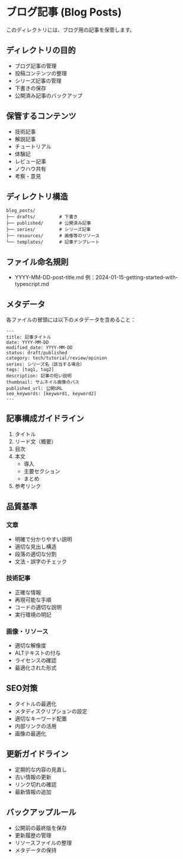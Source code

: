 # ブログ記事 (Blog Posts)

このディレクトリには、ブログ用の記事を保管します。

## ディレクトリの目的
- ブログ記事の管理
- 投稿コンテンツの整理
- シリーズ記事の管理
- 下書きの保存
- 公開済み記事のバックアップ

## 保管するコンテンツ
- 技術記事
- 解説記事
- チュートリアル
- 体験記
- レビュー記事
- ノウハウ共有
- 考察・意見

## ディレクトリ構造
```
blog_posts/
├── drafts/         # 下書き
├── published/      # 公開済み記事
├── series/         # シリーズ記事
├── resources/      # 画像等のリソース
└── templates/      # 記事テンプレート
```

## ファイル命名規則
- YYYY-MM-DD-post-title.md
  例：2024-01-15-getting-started-with-typescript.md

## メタデータ
各ファイルの冒頭には以下のメタデータを含めること：
```
---
title: 記事タイトル
date: YYYY-MM-DD
modified_date: YYYY-MM-DD
status: draft/published
category: tech/tutorial/review/opinion
series: シリーズ名（該当する場合）
tags: [tag1, tag2]
description: 記事の短い説明
thumbnail: サムネイル画像のパス
published_url: 公開URL
seo_keywords: [keyword1, keyword2]
---
```

## 記事構成ガイドライン
1. タイトル
2. リード文（概要）
3. 目次
4. 本文
   - 導入
   - 主要セクション
   - まとめ
5. 参考リンク

## 品質基準
### 文章
- 明確で分かりやすい説明
- 適切な見出し構造
- 段落の適切な分割
- 文法・誤字のチェック

### 技術記事
- 正確な情報
- 再現可能な手順
- コードの適切な説明
- 実行環境の明記

### 画像・リソース
- 適切な解像度
- ALTテキストの付与
- ライセンスの確認
- 最適化された形式

## SEO対策
- タイトルの最適化
- メタディスクリプションの設定
- 適切なキーワード配置
- 内部リンクの活用
- 画像の最適化

## 更新ガイドライン
- 定期的な内容の見直し
- 古い情報の更新
- リンク切れの確認
- 最新情報の追加

## バックアップルール
- 公開前の最終版を保存
- 更新履歴の管理
- リソースファイルの整理
- メタデータの保持